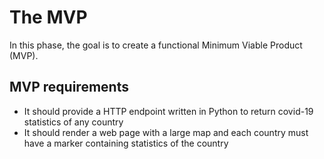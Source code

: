 # The MVP

In this phase, the goal is to create a functional Minimum Viable Product (MVP).

## MVP requirements

- It should provide a HTTP endpoint written in Python to return covid-19 statistics of any country
- It should render a web page with a large map and each country must have a marker containing statistics of the country
